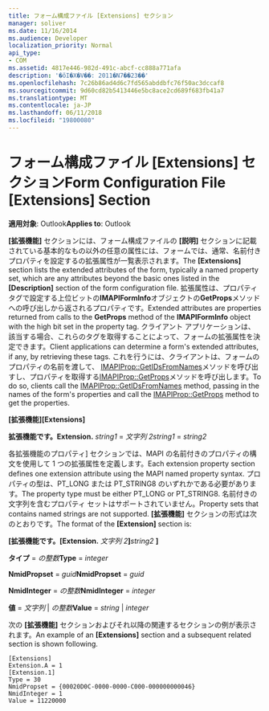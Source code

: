 ```yaml
---
title: フォーム構成ファイル [Extensions] セクション
manager: soliver
ms.date: 11/16/2014
ms.audience: Developer
localization_priority: Normal
api_type:
- COM
ms.assetid: 4817e446-982d-491c-abcf-cc888a771afa
description: '�ŏI�X�V��: 2011�N7��23��'
ms.openlocfilehash: 7c26b86ad4d6c7fd565abddbfc76f50ac3dccaf8
ms.sourcegitcommit: 9d60cd82b5413446e5bc8ace2cd689f683fb41a7
ms.translationtype: MT
ms.contentlocale: ja-JP
ms.lasthandoff: 06/11/2018
ms.locfileid: "19800080"
---
```

# <a name="form-configuration-file-extensions-section"></a><span data-ttu-id="8724f-103">フォーム構成ファイル [Extensions] セクション</span><span class="sxs-lookup"><span data-stu-id="8724f-103">Form Configuration File [Extensions] Section</span></span>

  
  
<span data-ttu-id="8724f-104">**適用対象**: Outlook</span><span class="sxs-lookup"><span data-stu-id="8724f-104">**Applies to**: Outlook</span></span> 
  
<span data-ttu-id="8724f-105">**[拡張機能]** セクションには、フォーム構成ファイルの **[説明]** セクションに記載されている基本的なもの以外の任意の属性には、フォームでは、通常、名前付きプロパティを設定するの拡張属性が一覧表示されます。</span><span class="sxs-lookup"><span data-stu-id="8724f-105">The **[Extensions]** section lists the extended attributes of the form, typically a named property set, which are any attributes beyond the basic ones listed in the **[Description]** section of the form configuration file.</span></span> <span data-ttu-id="8724f-106">拡張属性は、プロパティ タグで設定する上位ビットの**IMAPIFormInfo**オブジェクトの**GetProps**メソッドへの呼び出しから返されるプロパティです。</span><span class="sxs-lookup"><span data-stu-id="8724f-106">Extended attributes are properties returned from calls to the **GetProps** method of the **IMAPIFormInfo** object with the high bit set in the property tag.</span></span> <span data-ttu-id="8724f-107">クライアント アプリケーションは、該当する場合、これらのタグを取得することによって、フォームの拡張属性を決定できます。</span><span class="sxs-lookup"><span data-stu-id="8724f-107">Client applications can determine a form's extended attributes, if any, by retrieving these tags.</span></span> <span data-ttu-id="8724f-108">これを行うには、クライアントは、フォームのプロパティの名前を渡して、 [IMAPIProp::GetIDsFromNames](imapiprop-getidsfromnames.md)メソッドを呼び出すし、プロパティを取得する[IMAPIProp::GetProps](imapiprop-getprops.md)メソッドを呼び出します。</span><span class="sxs-lookup"><span data-stu-id="8724f-108">To do so, clients call the [IMAPIProp::GetIDsFromNames](imapiprop-getidsfromnames.md) method, passing in the names of the form's properties and call the [IMAPIProp::GetProps](imapiprop-getprops.md) method to get the properties.</span></span> 
  
 <span data-ttu-id="8724f-109">**[拡張機能]**</span><span class="sxs-lookup"><span data-stu-id="8724f-109">**[Extensions]**</span></span>
  
 <span data-ttu-id="8724f-110">**拡張機能です。**</span><span class="sxs-lookup"><span data-stu-id="8724f-110">**Extension.**</span></span> <span data-ttu-id="8724f-111">_string1_ =  _文字列 2_</span><span class="sxs-lookup"><span data-stu-id="8724f-111">_string1_ =  _string2_</span></span>
  
<span data-ttu-id="8724f-112">各拡張機能のプロパティ] セクションでは、MAPI の名前付きのプロパティの構文を使用して 1 つの拡張属性を定義します。</span><span class="sxs-lookup"><span data-stu-id="8724f-112">Each extension property section defines one extension attribute using the MAPI named property syntax.</span></span> <span data-ttu-id="8724f-113">プロパティの型は、PT_LONG または PT_STRING8 のいずれかである必要があります。</span><span class="sxs-lookup"><span data-stu-id="8724f-113">The property type must be either PT_LONG or PT_STRING8.</span></span> <span data-ttu-id="8724f-114">名前付きの文字列を含むプロパティ セットはサポートされていません。</span><span class="sxs-lookup"><span data-stu-id="8724f-114">Property sets that contains named strings are not supported.</span></span> <span data-ttu-id="8724f-115">**[拡張機能]** セクションの形式は次のとおりです。</span><span class="sxs-lookup"><span data-stu-id="8724f-115">The format of the **[Extension]** section is:</span></span> 
  
 <span data-ttu-id="8724f-116">**[拡張機能です。**</span><span class="sxs-lookup"><span data-stu-id="8724f-116">**[Extension.**</span></span> <span data-ttu-id="8724f-117">_文字列 2_**]**</span><span class="sxs-lookup"><span data-stu-id="8724f-117">_string2_ **]**</span></span>
  
 <span data-ttu-id="8724f-118">**タイプ** =  _の整数_</span><span class="sxs-lookup"><span data-stu-id="8724f-118">**Type** =  _integer_</span></span>
  
 <span data-ttu-id="8724f-119">**NmidPropset** =  _guid_</span><span class="sxs-lookup"><span data-stu-id="8724f-119">**NmidPropset** =  _guid_</span></span>
  
 <span data-ttu-id="8724f-120">**NmidInteger** =  _の整数_</span><span class="sxs-lookup"><span data-stu-id="8724f-120">**NmidInteger** =  _integer_</span></span>
  
 <span data-ttu-id="8724f-121">**値** =  _文字列_ |  _の整数_</span><span class="sxs-lookup"><span data-stu-id="8724f-121">**Value** =  _string_ |  _integer_</span></span>
  
<span data-ttu-id="8724f-122">次の **[拡張機能]** セクションおよびそれ以降の関連するセクションの例が表示されます。</span><span class="sxs-lookup"><span data-stu-id="8724f-122">An example of an **[Extensions]** section and a subsequent related section is shown following.</span></span> 
  
```
[Extensions]
Extension.A = 1
[Extension.1]
Type = 30
NmidPropset = {00020D0C-0000-0000-C000-000000000046}
NmidInteger = 1
Value = 11220000

```


